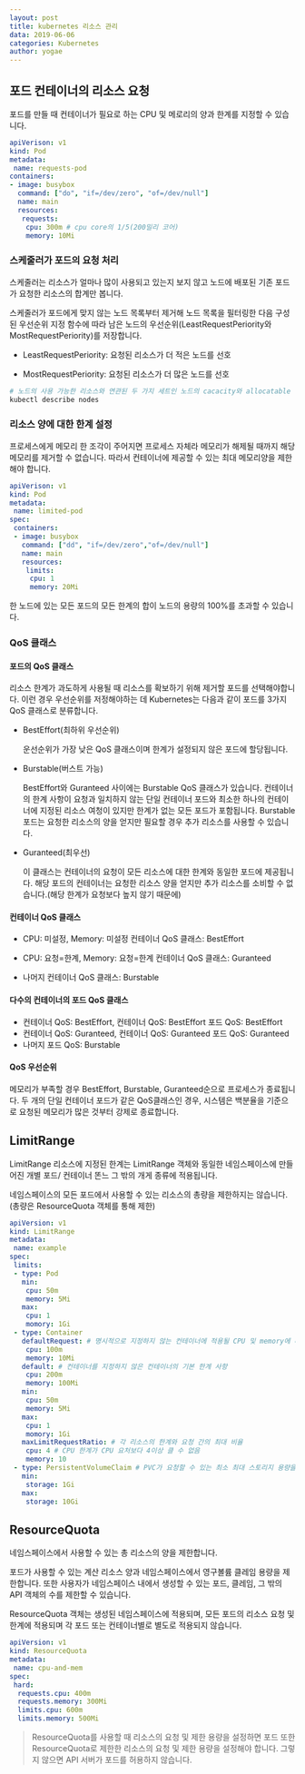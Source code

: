 ```yaml
---
layout: post
title: kubernetes 리소스 관리
data: 2019-06-06
categories: Kubernetes
author: yogae
---
```


## 포드 컨테이너의 리소스 요청

포드를 만들 때 컨테이너가 필요로 하는 CPU 및 메로리의 양과 한계를 지정할 수 있습니다.

```yaml
apiVerison: v1
kind: Pod
metadata:
 name: requests-pod
containers:
- image: busybox
  command: ["do", "if=/dev/zero", "of=/dev/null"]
  name: main
  resources:
   requests:
    cpu: 300m # cpu core의 1/5(200밀리 코어)
    memory: 10Mi
```

### 스케줄러가 포드의 요청 처리

스케줄러는 리소스가 얼마나 많이 사용되고 있는지 보지 않고 노드에 배포된 기존 포드가 요청한 리소스의 합계만 봅니다.

스케줄러가 포드에게 맞지 않는 노드 목록부터 제거해 노드 목록을 필터링한 다음 구성된 우선순위 지정 함수에 따라 남은 노드의 우선순위(LeastRequestPeriority와 MostRequestPeriority)를 저장합니다. 

- LeastRequestPeriority: 요청된 리소스가 더 적은 노드를 선호

- MostRequestPeriority: 요청된 리소스가 더 많은 노드를 선호

```bash
# 노드의 사용 가능한 리소스와 연관된 두 가지 세트인 노드의 cacacity와 allocatable 리소스가 표시됩니다.
kubectl describe nodes
```

### 리소스 양에 대한 한계 설정

프로세스에게 메모리 한 조각이 주어지면 프로세스 자체라 메모리가 해제될 때까지 해당 메모리를 제거할 수 없습니다. 따라서 컨테이너에 제공할 수 있는 최대 메모리양을 제한해야 합니다.

```yaml
apiVerison: v1
kind: Pod
metadata:
 name: limited-pod
spec:
 containers:
 - image: busybox
   command: ["dd", "if=/dev/zero","of=/dev/null"]
   name: main
   resources:
    limits:
     cpu: 1
     memory: 20Mi
```

한 노드에 있는 모든 포드의 모든 한계의 합이 노드의 용량의 100%를 초과할 수 있습니다.

### QoS 클래스

#### 포드의 QoS 클래스

리소스 한계가 과도하게 사용될 때 리소스를 확보하기 위해 제거할 포드를 선택해야합니다. 이런 경우 우선순위를 저정해야하는 데 Kubernetes는 다음과 같이 포드를 3가지 QoS 클래스로 분류합니다.

- BestEffort(최하위 우선순위)

  운선순위가 가장 낮은 QoS 클래스이며 한계가 설정되지 않은 포드에 할당됩니다.

- Burstable(버스트 가능)

  BestEffort와 Guranteed 사이에는 Burstable QoS 클래스가 있습니다. 컨테이너의 한계 사항이 요청과 일치하지 않는 단일 컨테이너 포드와 최소한 하나의 컨테이너에 지정된 리소스 여청이 있지만 한계가 없는 모든 포드가 포함됩니다. Burstable 포드는 요청한 리소스의 양을 얻지만 필요할 경우 추가 리소스를 사용할 수 있습니다. 

- Guranteed(최우선)

  이 클래스는 컨테이너의 요청이 모든 리소스에 대한 한계와 동일한 포드에 제공됩니다. 해당 포드의 컨테이너는 요청한 리소스 양을 얻지만 추가 리소스를 소비할 수 없습니다.(해당 한계가 요청보다 높지 않기 때문에)

#### 컨테이너 QoS 클래스

- CPU: 미설정, Memory: 미설정               컨테이너 QoS 클래스: BestEffort
- CPU: 요청=한계, Memory: 요청=한계    컨테이너 QoS 클래스: Guranteed

- 나머지                                                      컨테이너 QoS 클래스: Burstable

#### 다수의 컨테이너의 포드 QoS 클래스

- 컨테이너 QoS: BestEffort, 컨테이너 QoS: BestEffort      포드 QoS: BestEffort
- 컨테이너 QoS: Guranteed, 컨테이너 QoS: Guranteed    포드 QoS: Guranteed
- 나머지                                                                                  포드 QoS: Burstable

#### QoS 우선순위

메모리가 부족할 경우 BestEffort, Burstable, Guranteed순으로 프로세스가 종료됩니다. 두 개의 단일 컨테이너 포드가 같은 QoS클래스인 경우, 시스템은 백분율을 기준으로 요청된 메모리가 많은 것부터 강제로 종료합니다.

## LimitRange

LimitRange 리소스에 지정된 한계는 LimitRange 객체와 동일한 네임스페이스에 만들어진 개별 포드/ 컨테이너 똔느 그 밖의 개게 종류에 적용됩니다.

네임스페이스의 모든 포드에서 사용할 수 있는 리소스의 총량을 제한하지는 않습니다.(총량은 ResourceQuota 객체를 통해 제한)

```yaml
apiVersion: v1
kind: LimitRange
metadata:
 name: example
spec:
 limits:
 - type: Pod
   min:
    cpu: 50m
    memory: 5Mi
   max:
    cpu: 1
    momory: 1Gi
 - type: Container
   defaultRequest: # 명시적으로 지정하지 않는 컨테이너에 적용될 CPU 및 memory에 대한 요청
    cpu: 100m
    memory: 10Mi
   default: # 컨테이너를 지정하지 않은 컨테이너의 기본 한계 사항
    cpu: 200m
    memory: 100Mi
   min:
    cpu: 50m
    memory: 5Mi
   max:
    cpu: 1
    momory: 1Gi
   maxLimitRequestRatio: # 각 리소스의 한계와 요청 간의 최대 비율
    cpu: 4 # CPU 한계가 CPU 요처보다 4이상 클 수 없음
    memory: 10
 - type: PersistentVolumeClaim # PVC가 요청할 수 있는 최소 최대 스토리지 용량을 설정
   min:
    storage: 1Gi
   max:
    storage: 10Gi
```

## ResourceQuota

네임스페이스에서 사용할 수 있는 총 리소스의 양을 제한합니다.

포드가 사용할 수 있는 계산 리소스 양과 네임스페이스에서 영구볼륨 클레임 용량을 제한합니다. 또한 사용자가 네임스페이스 내에서 생성할 수 있는 포드, 클레임, 그 밖의 API 객체의 수를 제한할 수 있습니다.

ResourceQuota 객체는 생성된 네임스페이스에 적용되며, 모든 포드의 리소스 요청 및 한계에 적용되며 각 포드 또는 컨테이너별로 별도로 적용되지 않습니다.

```yaml
apiVersion: v1
kind: ResourceQuota
metadata:
 name: cpu-and-mem
spec:
 hard:
  requests.cpu: 400m
  requests.memory: 300Mi
  limits.cpu: 600m
  limits.memory: 500Mi
```

> ResourceQuota를 사용할 때 리소스의 요청 및 제한 용량을 설정하면 포드 또한 ResourceQuota로 제한한 리소스의 요청 및 제한 용량을 설정해야 합니다. 그렇지 않으면 API 서버가 포드를 허용하지 않습니다.